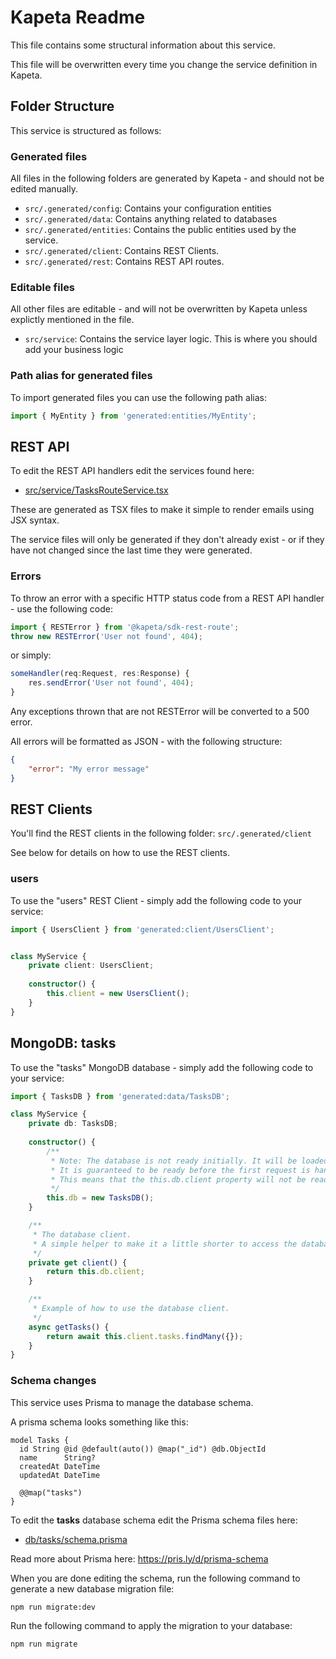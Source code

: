 # Kapeta Readme
This file contains some structural information about this service.

This file will be overwritten every time you change the service definition in Kapeta.

## Folder Structure
This service is structured as follows:

### Generated files
All files in the following folders are generated by Kapeta - and should not be edited manually.
* ```src/.generated/config```: Contains your configuration entities
* ```src/.generated/data```: Contains anything related to databases
* ```src/.generated/entities```: Contains the public entities used by the service.
* ```src/.generated/client```: Contains REST Clients.
* ```src/.generated/rest```: Contains REST API routes.

### Editable files
All other files are editable - and will not be overwritten by Kapeta unless explictly mentioned in the file.

* ```src/service```: Contains the service layer logic. This is where you should add your business logic

### Path alias for generated files

To import generated files you can use the following path alias:
```typescript
import { MyEntity } from 'generated:entities/MyEntity';
```

## REST API 
To edit the REST API handlers edit the services found here:
* [src/service/TasksRouteService.tsx](src/service/TasksRouteService.tsx)

These are generated as TSX files to make it simple to render emails using JSX syntax.

The service files will only be generated if they don't already exist - or if they have not
changed since the last time they were generated.

### Errors
To throw an error with a specific HTTP status code from a REST API handler - use the following code:
```ts
import { RESTError } from '@kapeta/sdk-rest-route';
throw new RESTError('User not found', 404);
```
or simply:
```ts
someHandler(req:Request, res:Response) {
    res.sendError('User not found', 404);
}
```

Any exceptions thrown that are not RESTError will be converted to a 500 error.

All errors will be formatted as JSON - with the following structure:
```json
{
    "error": "My error message"
}
```


## REST Clients
You'll find the REST clients in the following folder: ```src/.generated/client```

See below for details on how to use the REST clients.

### users
To use the "users" REST Client - simply add the following code to your service:

```typescript
import { UsersClient } from 'generated:client/UsersClient';


class MyService {
    private client: UsersClient;
    
    constructor() {
        this.client = new UsersClient();
    }
}
```

## MongoDB: tasks
To use the "tasks" MongoDB database - simply add the following code to your service:

```typescript
import { TasksDB } from 'generated:data/TasksDB';

class MyService {
    private db: TasksDB;
    
    constructor() {
        /**
         * Note: The database is not ready initially. It will be loaded during startup.
         * It is guaranteed to be ready before the first request is handled.
         * This means that the this.db.client property will not be ready during startup.
         */
        this.db = new TasksDB();
    }

    /**
     * The database client. 
     * A simple helper to make it a little shorter to access the database.
     */
    private get client() {
        return this.db.client;
    }

    /**
     * Example of how to use the database client.
     */
    async getTasks() {
        return await this.client.tasks.findMany({});
    }
}
```
### Schema changes
This service uses Prisma to manage the database schema.

A prisma schema looks something like this:
```prisma
model Tasks {
  id String @id @default(auto()) @map("_id") @db.ObjectId
  name      String?
  createdAt DateTime
  updatedAt DateTime

  @@map("tasks")
}
```

To edit the **tasks** database schema edit the Prisma schema files here:
- [db/tasks/schema.prisma](db/tasks/schema.prisma)

Read more about Prisma here:
https://pris.ly/d/prisma-schema

When you are done editing the schema,
run the following command to generate a new database migration file:
```bash
npm run migrate:dev
```

Run the following command to apply the migration to your database:
```bash
npm run migrate
```


